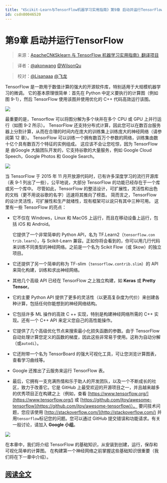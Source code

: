 ```yaml
---
title: "《Scikit-Learn与TensorFlow机器学习实用指南》第9章 启动并运行TensorFlow"
id: csdn80046520
---
```


# 第9章 启动并运行TensorFlow

> 来源：[ApacheCN《Sklearn 与 TensorFlow 机器学习实用指南》翻译项目](https://github.com/apachecn/hands_on_Ml_with_Sklearn_and_TF)

> 译者：[@akonwang](https://github.com/wangxupeng) [@WilsonQu](https://github.com/WilsonQu)

> 校对：[@Lisanaaa](https://github.com/Lisanaaa) [@飞龙](https://github.com/wizardforcel)

TensorFlow 是一款用于数值计算的强大的开源软件库，特别适用于大规模机器学习的微调。 它的基本原理很简单：首先在 Python 中定义要执行的计算图（例如图 9-1），然后 TensorFlow 使用该图并使用优化的 C++ 代码高效运行该图。

![](../img/1ccad1513295a4843b6ff417a5705367.png)

最重要的是，Tensorflow 可以将图分解为多个块并在多个 CPU 或 GPU 上并行运行（如图 9-2 所示）。 TensorFlow 还支持分布式计算，因此您可以在数百台服务器上分割计算，从而在合理的时间内在庞大的训练集上训练庞大的神经网络（请参阅第 12 章）。 TensorFlow 可以训练一个拥有数百万个参数的网络，训练集由数十亿个具有数百万个特征的实例组成。 这应该不会让您吃惊，因为 TensorFlow 是 由Google 大脑团队开发的，它支持谷歌的大量服务，例如 Google Cloud Speech，Google Photos 和 Google Search。

![](../img/140ecb9d1c3defbe3cb460c6796e441a.png)

当 TensorFlow 于 2015 年 11 月开放源代码时，已有许多深度学习的流行开源库（表 9-1 列出了一些），公平地说，大部分 TensorFlow 的功能已经存在于一个库或另一个库中。 尽管如此，TensorFlow 的整洁设计，可扩展性，灵活性和出色的文档（更不用说谷歌的名字）迅速将其推向了榜首。 简而言之，TensorFlow 的设计灵活性，可扩展性和生产就绪性，现有框架可以说只有其中三种可用。 这里有一些 TensorFlow 的亮点：

*   它不仅在 Windows，Linux 和 MacOS 上运行，而且在移动设备上运行，包括 iOS 和 Android。

    它提供了一个非常简单的 Python API，名为 TF.Learn2（`tensorflow.con trib.learn`），与 Scikit-Learn 兼容。正如你将会看到的，你可以用几行代码来训练不同类型的神经网络。之前是一个名为 Scikit Flow（或 Skow）的独立项目。

*   它还提供了另一个简单的称为 TF-slim（`tensorflow.contrib.slim`）的 API 来简化构建，训练和求出神经网络。

*   其他几个高级 API 已经在 TensorFlow 之上独立构建，如 **Keras** 或 **Pretty Tensor**。

*   它的主要 Python API 提供了更多的灵活性（以更高复杂度为代价）来创建各种计算，包括任何你能想到的神经网络结构。

*   它包括许多 ML 操作的高效 C ++ 实现，特别是构建神经网络所需的 C++ 实现。还有一个 C++ API 来定义您自己的高性能操作。

*   它提供了几个高级优化节点来搜索最小化损失函数的参数。由于 TensorFlow 自动处理计算您定义的函数的梯度，因此这些非常易于使用。这称为自动分解（或`autodi`）。

*   它还附带一个名为 TensorBoard 的强大可视化工具，可让您浏览计算图表，查看学习曲线等。

*   Google 还推出了云服务来运行 TensorFlow 表。

*   最后，它拥有一支充满热情和乐于助人的开发团队，以及一个不断成长的社区，致力于改善它。它是 GitHub 上最受欢迎的开源项目之一，并且越来越多的优秀项目正在构建之上（例如，查看 [https://www.tensorflow.org/](https://www.tensorflow.org/) 或 [https://github.com/jtoy/awesome-tensorflow](https://github.com/jtoy/awesome-tensorflow)）。 要问技术问题，您应该使用 [http://stackoverflow.com/](http://stackoverflow.com/) 并用`tensorflow`标记您的问题。您可以通过 GitHub 提交错误和功能请求。有关一般讨论，请加入 **Google 小组**。

![](../img/7bb2296e13b1cb337ad6f82f23263adb.png)

在本章中，我们将介绍 TensorFlow 的基础知识，从安装到创建，运行，保存和可视化简单的计算图。 在构建第一个神经网络之前掌握这些基础知识很重要（我们将在下一章中介绍）。

## [阅读全文](https://github.com/apachecn/hands-on-ml-zh/blob/master/docs/9.%E5%90%AF%E5%8A%A8%E5%B9%B6%E8%BF%90%E8%A1%8CTensorFlow.md)